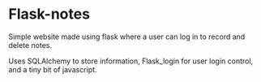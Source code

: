 # Flask-notes
 
Simple website made using flask where a user can log in to record and delete notes.

Uses SQLAlchemy to store information, Flask_login for user login control, and a tiny bit of javascript.
